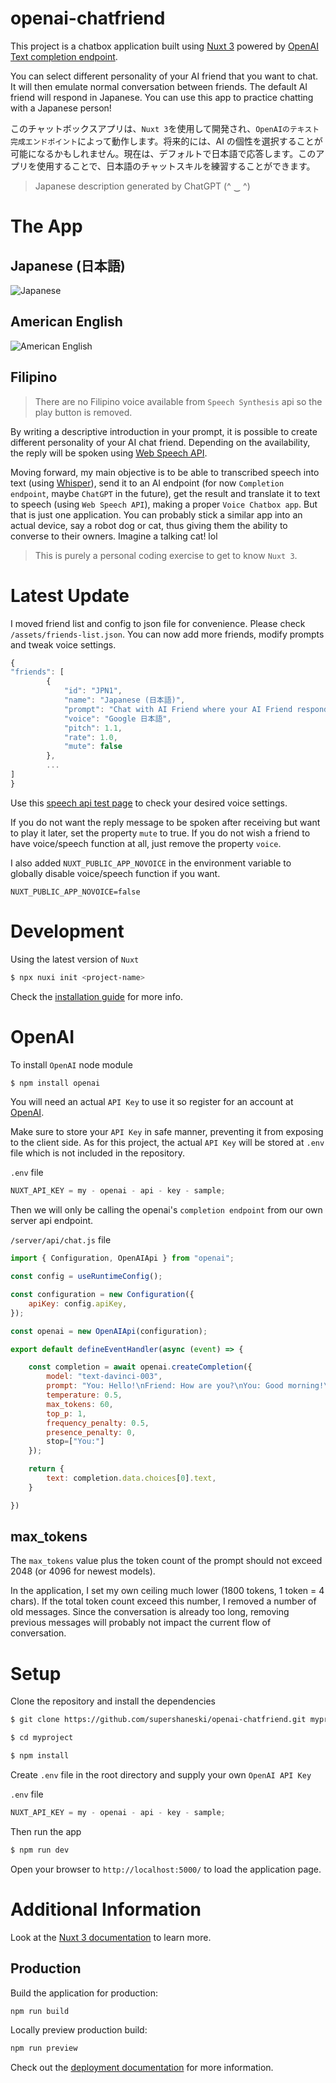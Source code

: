 # openai-chatfriend

This project is a chatbox application built using [Nuxt 3](https://nuxt.com/v3) powered by [OpenAI Text completion endpoint](https://beta.openai.com/docs/guides/completion).

You can select different personality of your AI friend that you want to chat. It will then emulate normal conversation between friends. The default AI friend will respond in Japanese. You can use this app to practice chatting with a Japanese person!

このチャットボックスアプリは、`Nuxt 3`を使用して開発され、`OpenAIのテキスト完成エンドポイント`によって動作します。将来的には、AI の個性を選択することが可能になるかもしれません。現在は、デフォルトで日本語で応答します。このアプリを使用することで、日本語のチャットスキルを練習することができます。

> Japanese description generated by ChatGPT (^ ‿ ^)

# The App

## Japanese (日本語)

![Japanese](./assets/ae9113a1eca54a47e0c96ff90e49a85b.png)

## American English

![American English](./assets/Screenshot_1.png)

## Filipino

> There are no Filipino voice available from `Speech Synthesis` api so the play button is removed.

By writing a descriptive introduction in your prompt, it is possible to create different personality of your AI chat friend. Depending on the availability, the reply will be spoken using [Web Speech API](https://developer.mozilla.org/en-US/docs/Web/API/Web_Speech_API).

Moving forward, my main objective is to be able to transcribed speech into text (using [Whisper](https://openai.com/blog/whisper/)), send it to an AI endpoint (for now `Completion endpoint`, maybe `ChatGPT` in the future), get the result and translate it to text to speech (using `Web Speech API`), making a proper `Voice Chatbox app`. But that is just one application. You can probably stick a similar app into an actual device, say a robot dog or cat, thus giving them the ability to converse to their owners. Imagine a talking cat! lol

> This is purely a personal coding exercise to get to know `Nuxt 3`.

# Latest Update

I moved friend list and config to json file for convenience. Please check `/assets/friends-list.json`.
You can now add more friends, modify prompts and tweak voice settings.

```javascript
{
"friends": [
        {
            "id": "JPN1",
            "name": "Japanese (日本語)",
            "prompt": "Chat with AI Friend where your AI Friend respond in cheerful, young lady, Japanese.\n\n",
            "voice": "Google 日本語",
            "pitch": 1.1,
            "rate": 1.0,
            "mute": false
        },
        ...
]
}
```

Use this [speech api test page](https://mdn.github.io/dom-examples/web-speech-api/speak-easy-synthesis/) to check your desired voice settings.

If you do not want the reply message to be spoken after receiving but want to play it later, set the property `mute` to true.
If you do not wish a friend to have voice/speech function at all, just remove the property `voice`.

I also added `NUXT_PUBLIC_APP_NOVOICE` in the environment variable to globally disable voice/speech function if you want.

```
NUXT_PUBLIC_APP_NOVOICE=false
```

# Development

Using the latest version of `Nuxt`

```sh
$ npx nuxi init <project-name>
```

Check the [installation guide](https://nuxt.com/docs/getting-started/installation) for more info.

# OpenAI

To install `OpenAI` node module

```sh
$ npm install openai
```

You will need an actual `API Key` to use it so register for an account at [OpenAI](https://openai.com/api/).

Make sure to store your `API Key` in safe manner, preventing it from exposing to the client side.
As for this project, the actual `API Key` will be stored at `.env` file which is not included in the repository.

`.env` file

```javascript
NUXT_API_KEY = my - openai - api - key - sample;
```

Then we will only be calling the openai's `completion endpoint` from our own server api endpoint.

`/server/api/chat.js` file

```javascript
import { Configuration, OpenAIApi } from "openai";

const config = useRuntimeConfig();

const configuration = new Configuration({
    apiKey: config.apiKey,
});

const openai = new OpenAIApi(configuration);

export default defineEventHandler(async (event) => {

    const completion = await openai.createCompletion({
        model: "text-davinci-003",
        prompt: "You: Hello!\nFriend: How are you?\nYou: Good morning!\nFriend:",
        temperature: 0.5,
        max_tokens: 60,
        top_p: 1,
        frequency_penalty: 0.5,
        presence_penalty: 0,
        stop=["You:"]
    });

    return {
        text: completion.data.choices[0].text,
    }

})
```

## max_tokens

The `max_tokens` value plus the token count of the prompt should not exceed 2048 (or 4096 for newest models).

In the application, I set my own ceiling much lower (1800 tokens, 1 token = 4 chars).
If the total token count exceed this number, I removed a number of old messages.
Since the conversation is already too long, removing previous messages will probably not impact the current flow of conversation.

# Setup

Clone the repository and install the dependencies

```sh
$ git clone https://github.com/supershaneski/openai-chatfriend.git myproject

$ cd myproject

$ npm install
```

Create `.env` file in the root directory and supply your own `OpenAI API Key`

`.env` file

```javascript
NUXT_API_KEY = my - openai - api - key - sample;
```

Then run the app

```sh
$ npm run dev
```

Open your browser to `http://localhost:5000/` to load the application page.

# Additional Information

Look at the [Nuxt 3 documentation](https://nuxt.com/docs/getting-started/introduction) to learn more.

## Production

Build the application for production:

```bash
npm run build
```

Locally preview production build:

```bash
npm run preview
```

Check out the [deployment documentation](https://nuxt.com/docs/getting-started/deployment) for more information.
